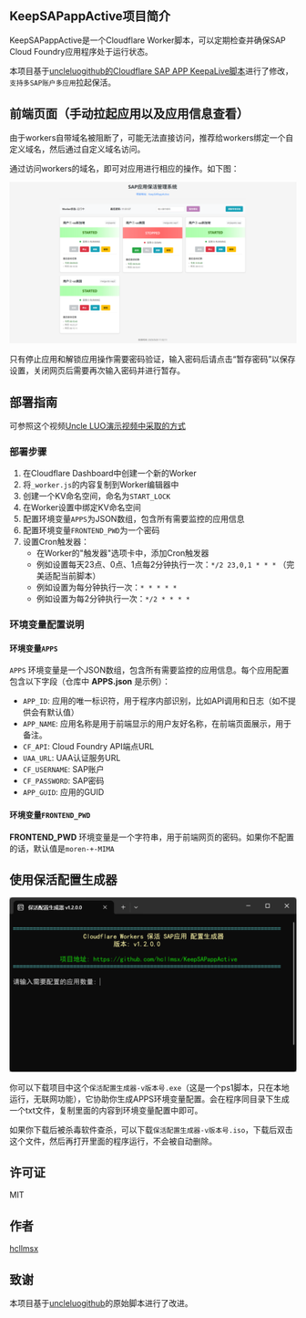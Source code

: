 ## KeepSAPappActive项目简介

KeepSAPappActive是一个Cloudflare Worker脚本，可以定期检查并确保SAP Cloud Foundry应用程序处于运行状态。

本项目基于[uncleluogithub的Cloudflare SAP APP KeepaLive脚本](https://gist.github.com/uncleluogithub/083775a84afbff11f1057695ce29fddb)进行了修改，`支持多SAP账户多应用`拉起保活。

## 前端页面（手动拉起应用以及应用信息查看）

由于workers自带域名被阻断了，可能无法直接访问，推荐给workers绑定一个自定义域名，然后通过自定义域名访问。

通过访问workers的域名，即可对应用进行相应的操作。如下图：

![保活配置生成器界面](./保活配置生成器/cover-前端展示.png)

只有停止应用和解锁应用操作需要密码验证，输入密码后请点击“暂存密码”以保存设置，关闭网页后需要再次输入密码并进行暂存。

## 部署指南

可参照这个视频[Uncle LUO演示视频中采取的方式](https://youtu.be/w-j8yPE2fKg?t=188)

### 部署步骤

1. 在Cloudflare Dashboard中创建一个新的Worker
2. 将`_worker.js`的内容复制到Worker编辑器中
3. 创建一个KV命名空间，命名为`START_LOCK`
4. 在Worker设置中绑定KV命名空间
5. 配置环境变量`APPS`为JSON数组，包含所有需要监控的应用信息
6. 配置环境变量`FRONTEND_PWD`为一个密码
7. 设置Cron触发器：
   - 在Worker的"触发器"选项卡中，添加Cron触发器
   - 例如设置每天23点、0点、1点每2分钟执行一次：`*/2 23,0,1 * * *` （完美适配当前脚本）
   - 例如设置为每分钟执行一次：`* * * * *`
   - 例如设置为每2分钟执行一次：`*/2 * * * *`

### 环境变量配置说明

#### 环境变量`APPS`

`APPS` 环境变量是一个JSON数组，包含所有需要监控的应用信息。每个应用配置包含以下字段（仓库中 **APPS.json** 是示例）：

- `APP_ID`: 应用的唯一标识符，用于程序内部识别，比如API调用和日志（如不提供会有默认值）
- `APP_NAME`: 应用名称是用于前端显示的用户友好名称，在前端页面展示，用于备注。
- `CF_API`: Cloud Foundry API端点URL
- `UAA_URL`: UAA认证服务URL
- `CF_USERNAME`: SAP账户
- `CF_PASSWORD`: SAP密码
- `APP_GUID`: 应用的GUID

#### 环境变量`FRONTEND_PWD`

**FRONTEND_PWD** 环境变量是一个字符串，用于前端网页的密码。如果你不配置的话，默认值是`moren-+-MIMA`

## 使用保活配置生成器

![保活配置生成器界面](./保活配置生成器/cover-保活配置生成器.png)

你可以下载项目中这个`保活配置生成器-v版本号.exe`（这是一个ps1脚本，只在本地运行，无联网功能），它协助你生成APPS环境变量配置。会在程序同目录下生成一个txt文件，复制里面的内容到环境变量配置中即可。

如果你下载后被杀毒软件查杀，可以下载`保活配置生成器-v版本号.iso`，下载后双击这个文件，然后再打开里面的程序运行，不会被自动删除。

## 许可证

MIT

## 作者

[hcllmsx](https://github.com/hcllmsx/KeepSAPappActive)

## 致谢

本项目基于[uncleluogithub](https://gist.github.com/uncleluogithub/083775a84afbff11f1057695ce29fddb)的原始脚本进行了改进。